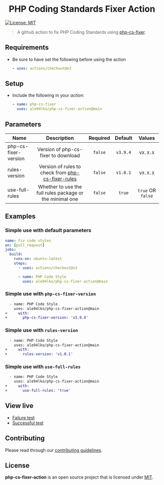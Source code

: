 <h1 align="center">PHP Coding Standards Fixer Action</h1>
<p>
  <a href="https://github.com/ale94lko/php-cs-fixer-action/blob/main/LICENSE" target="_blank">
    <img alt="License: MIT" src="https://img.shields.io/badge/License-MIT-green.svg" />
  </a>
</p>

> A github action to fix PHP Coding Standards using [php-cs-fixer](https://github.com/FriendsOfPHP/PHP-CS-Fixer).

## Requirements

- Be sure to have set the following before using the action
  ```yaml
  - uses: actions/checkout@v2
  ```

## Setup

- Include the following in your _action_:
  ```yaml
  - name: php-cs-fixer
    uses: ale94lko/php-cs-fixer-action@main
  ```

## Parameters

| Name | Description | Required | Default | Values |
|----------|:----------:|:----------:|:----------:|:----------:|
| php-cs-fixer-version | Version of php-cs-fixer to download | `false` | `v3.9.4` | v`X.X.X` |
| rules-version | Version of rules to check from [php-cs-fixer-rules](https://github.com/ale94lko/php-cs-fixer-rules) | `false` | `v1.0.1` | v`X.X.X` |
| use-full-rules | Whether to use the full rules package or the minimal one | `false` | `true` | `true` OR `false` |

## Examples

### Simple use with default parameters
```yaml
name: Fix code styles
on: [pull_request]
jobs:
  build:
    runs-on: ubuntu-latest
    steps:
      - uses: actions/checkout@v2

      - name: PHP Code Style
        uses: ale94lko/php-cs-fixer-action@main
```

### Simple use with `php-cs-fixer-version`
```diff
  - name: PHP Code Style
    uses: ale94lko/php-cs-fixer-action@main
+     with:
+       php-cs-fixer-version: 'v3.9.4'
```

### Simple use with `rules-version`
```diff
  - name: PHP Code Style
    uses: ale94lko/php-cs-fixer-action@main
+     with:
+       rules-version: 'v1.0.1'
```

### Simple use with `use-full-rules`
```diff
  - name: PHP Code Style
    uses: ale94lko/php-cs-fixer-action@main
+     with:
+       use-full-rules: 'true'
```

## View live

- [Failure test](https://github.com/ale94lko/php-cs-fixer-action/runs/7460572306?check_suite_focus=true)
- [Successful test](https://github.com/ale94lko/php-cs-fixer-action/runs/7460603908?check_suite_focus=true)

## Contributing

Please read through our [contributing guidelines](https://github.com/ale94lko/php-cs-fixer-action/blob/main/.github/CONTRIBUTING.md).

## License

**php-cs-fixer-action** is an open source project that is licensed under [MIT](https://opensource.org/licenses/MIT).
